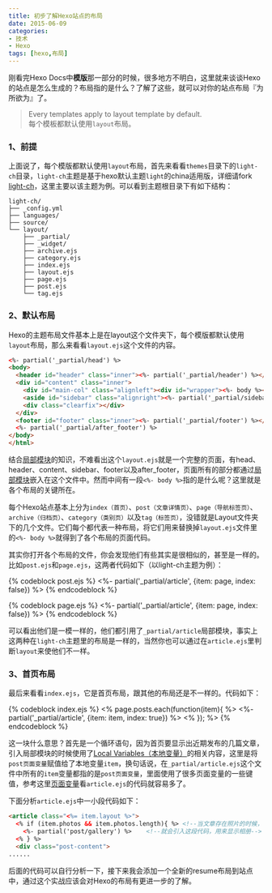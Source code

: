```yaml
---
title: 初步了解Hexo站点的布局
date: 2015-06-09
categories:
- 技术
- Hexo
tags: [hexo,布局]
---
```


刚看完Hexo Docs中**模版**那一部分的时候，很多地方不明白，这里就来谈谈Hexo的站点是怎么生成的？布局指的是什么？了解了这些，就可以对你的站点布局『为所欲为』了。

> Every templates apply to layout template by default.   
每个模板都默认使用`layout`布局。

<!--more-->

### 1、前提
上面说了，每个模版都默认使用`layout`布局，首先来看看`themes`目录下的`light-ch`目录，`light-ch`主题是基于hexo默认主题`light`的china适用版，详细请fork [light-ch](https://github.com/pengloo53/light-ch)，这里主要以该主题为例。可以看到主题根目录下有如下结构：

	light-ch/
	├── _config.yml
	├── languages/
	├── source/
	└── layout/
	    ├── _partial/
	    ├── _widget/
		├── archive.ejs
		├── category.ejs
		├── index.ejs
		├── layout.ejs
		├── page.ejs
		├── post.ejs
		└── tag.ejs
	

### 2、默认布局
Hexo的主题布局文件基本上是在layout这个文件夹下，每个模版都默认使用`layout`布局，那么来看看`layout.ejs`这个文件的内容。

```html
<%- partial('_partial/head') %>
<body>
  <header id="header" class="inner"><%- partial('_partial/header') %></header>
  <div id="content" class="inner">
    <div id="main-col" class="alignleft"><div id="wrapper"><%- body %></div></div>
    <aside id="sidebar" class="alignright"><%- partial('_partial/sidebar') %></aside>
    <div class="clearfix"></div>
  </div>
  <footer id="footer" class="inner"><%- partial('_partial/footer') %></footer>
  <%- partial('_partial/after_footer') %>
</body>
</html>
```

结合[局部模块](http://lupeng.me/2015/06/06/Hexo_Docs3.html#%EF%BC%882%EF%BC%89Partials%EF%BC%88%E5%B1%80%E9%83%A8%E6%A8%A1%E7%89%88%EF%BC%89)的知识，不难看出这个`layout.ejs`就是一个完整的页面，有head、header、content、sidebar、footer以及after_footer，页面所有的部分都通过[局部模块](http://lupeng.me/2015/06/06/Hexo_Docs3.html#%EF%BC%882%EF%BC%89Partials%EF%BC%88%E5%B1%80%E9%83%A8%E6%A8%A1%E7%89%88%EF%BC%89)嵌入在这个文件中。然而中间有一段`<%- body %>`指的是什么呢？这里就是各个布局的关键所在。

每个Hexo站点基本上分为`index（首页）`、`post（文章详情页）`、`page（导航标签页）`、`archive（归档页）`、`category（类别页）`以及`tag（标签页）`，没错就是Layout文件夹下的几个文件。它们每个都代表一种布局，将它们用来替换掉`layout.ejs`文件里的`<%- body %>`就得到了各个布局的页面代码。

其实你打开各个布局的文件，你会发现他们有些其实是很相似的，甚至是一样的。比如`post.ejs`和`page.ejs`，这两者代码如下（以light-ch主题为例）：

{% codeblock post.ejs %}
<%- partial('_partial/article', {item: page, index: false}) %>
{% endcodeblock %}

{% codeblock page.ejs %}
<%- partial('_partial/article', {item: page, index: false}) %>
{% endcodeblock %}

可以看出他们是一模一样的，他们都引用了`_partial/article`局部模块，事实上这两种在`light-ch`主题里的布局是一样的，当然你也可以通过在`article.ejs`里判断`layout`来使他们不一样。

### 3、首页布局
最后来看看`index.ejs`，它是首页布局，跟其他的布局还是不一样的。代码如下：

{% codeblock index.ejs %}
<% page.posts.each(function(item){ %>
    <%- partial('_partial/article', {item: item, index: true}) %>
<% }); %> 
{% endcodeblock %}

这一块什么意思？首先是一个循环语句，因为首页要显示出近期发布的几篇文章，引入局部模块的时候使用了[Local Variables（本地变量）](http://lupeng.me/2015/06/06/Hexo_Docs3.html#%EF%BC%883%EF%BC%89Local_Variables%EF%BC%88%E6%9C%AC%E5%9C%B0%E5%8F%98%E9%87%8F%EF%BC%89)的相关内容，这里是将`post页面变量`赋值给了本地变量`item`，换句话说，在`_partial/article.ejs`这个文件中所有的`item`变量都指的是`post页面变量`，里面使用了很多页面变量的一些键值，参考这里[页面变量](http://lupeng.me/2015/06/06/Hexo_Docs3.html#%EF%BC%882%EF%BC%89%E9%A1%B5%E9%9D%A2%E5%8F%98%E9%87%8F)看`article.ejs`的代码就容易多了。

下面分析`article.ejs`中一小段代码如下：

```html
<article class="<%= item.layout %>">
  <% if (item.photos && item.photos.length){ %> <!--当文章存在照片的时候，也就是在前置声明中加入了photos变量-->
    <%- partial('post/gallery') %>    <!--就会引入这段代码，用来显示相册-->
  <% } %>
  <div class="post-content">
......
```
后面的代码可以自行分析一下，接下来我会添加一个全新的resume布局到站点中，通过这个实战应该会对Hexo的布局有更进一步的了解。